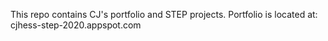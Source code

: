 This repo contains CJ's portfolio and STEP projects.
Portfolio is located at: cjhess-step-2020.appspot.com
